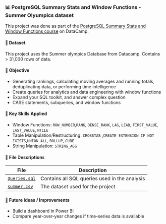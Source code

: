 ### 📊 PostgreSQL Summary Stats and Window Functions - Summer Olyumpics dataset

This project was done as part of the [PostgreSQL Summary Stats and Window Functions course](https://www.datacamp.com/completed/statement-of-accomplishment/course/33efff76f2fc11a40c0c6c50fc811e7a28af8c2b) on DataCamp.

#### 📁 Dataset
This project uses the Summer olympics Database from Datacamp. Contains > 31,000 rows of data.

#### 🎯 Objective
- Generating rankings, calculating moving averages and running totals, deduplicating data, or performing time intelligence
- Create queries for analytics and data engineering with window functions
- Expand your SQL toolkit, and answer complex question
- CASE statements, subqueries, and window functions

#### 🧠 Key Skills Applied
- Window Functions: `ROW_NUMBER`,`RANK`, `DENSE_RANK`, `LAG`, `LEAD`, `FIRST_VALUE`, `LAST_VALUE`, `NTILE`   
- Table Manipulation/Restructuring: `CROSSTAB` ,`CREATE EXTENSION IF NOT EXISTS`,`UNION ALL`, `ROLLUP`, `CUBE`   
- String Manipulation: `STRING_AGG`

#### 🧾 File Descriptions
| File | Description |
|------|-------------|
| [`Queries.sql`](https://github.com/nalapalu/SQL_Projects/blob/main/PostgreSQL%20Summary%20Stats%20and%20Window%20Functions%20-%20Summer%20Olyumpics%20dataset/Queries.sql) | Contains all SQL queries used in the analysis |
| [`summer.csv`](https://github.com/nalapalu/SQL_Projects/blob/main/PostgreSQL%20Summary%20Stats%20and%20Window%20Functions%20-%20Summer%20Olyumpics%20dataset/summer.csv) | The dataset used for the project |

#### 💭 Future Ideas / Improvements
- Build a dashboard in Power BI  
- Compare year-over-year changes if time-series data is available
